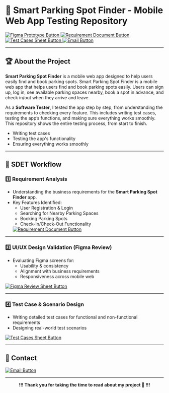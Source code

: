 # 🎯 Smart Parking Spot Finder - Mobile Web App Testing Repository
<!-- 
## 🖼️ Figma Prototype  
<a href="https://www.figma.com/proto/0PnZt0Hvtg2zU8ABjrTlrg/GoPark?t=U3QpWOpIxiwEfmsI-1&scaling=min-zoom&content-scaling=fixed&page-id=0%3A1&node-id=23-3&starting-point-node-id=23%3A3" target="_blank">
  <img src="https://img.shields.io/badge/View-Figma_Design-blue?style=for-the-badge&logo=figma" alt="Figma Prototype Button"> 
</a>
-->
<!-- Requirement Document Button -->
<!-- Figma Prototype Button -->
<a href="YOUR_FIGMA_LINK_HERE" target="_blank">
  <img src="https://img.shields.io/badge/View-Figma_Design-3498db?style=for-the-badge&logo=figma&logoColor=white" alt="Figma Prototype Button">
</a>

<a href="https://github.com/Dudekula-Abbas/Go-Park_SDET/blob/main/Go-Park%20Requirement.docx" target="_blank">
  <img src="https://img.shields.io/badge/View-Requirement_Document-1abc9c?style=for-the-badge&logo=readthedocs&logoColor=white" alt="Requirement Document Button">
</a>

<!-- Test Cases Sheet Button -->
<a href="https://github.com/Dudekula-Abbas/Go-Park_SDET/blob/main/Go-Park%20Test%20Cases.xlsx" target="_blank">
  <img src="https://img.shields.io/badge/View-Test_Cases_Sheet-e67e22?style=for-the-badge&logo=buffer&logoColor=white" alt="Test Cases Sheet Button">
</a>

<!-- Email Button -->
<a href="mailto:your-abbasd3732@gmail.com" target="_blank">
  <img src="https://img.shields.io/badge/Contact-Me-e74c3c?style=for-the-badge&logo=gmail&logoColor=white" alt="Email Button">
</a>



---    


## 🏆 About the Project

**Smart Parking Spot Finder** is a mobile web app designed to help users easily find and book parking spots. Smart Parking Spot Finder is a mobile web app that helps users find and book parking spots easily. Users can sign up, log in, see available parking spaces nearby, book a spot in advance, and check in/out when they arrive and leave.

As a **Software Tester**, I tested the app step by step, from understanding the requirements to checking every feature. This includes writing test cases, testing the app’s functions, and making sure everything works smoothly. This repository shows the entire testing process, from start to finish.

- Writing test cases  
- Testing the app's functionality  
- Ensuring everything works smoothly  
---

## 📌 SDET Workflow

### 1️⃣ Requirement Analysis
- Understanding the business requirements for the **Smart Parking Spot Finder** app.
- Key Features Identified:
  - User Registration & Login  
  - Searching for Nearby Parking Spaces  
  - Booking Parking Spots  
  - Check-In/Check-Out Functionality  
   <a href="https://github.com/Dudekula-Abbas/Go-Park_SDET/blob/main/Go-Park%20Requirement.docx" target="_blank">
  <img src="https://img.shields.io/badge/View-Requirement_Document-green?style=for-the-badge" alt="Requirement Document Button">
</a>


---


### 3️⃣ UI/UX Design Validation (Figma Review)
- Evaluating Figma screens for:  
  - Usability & consistency  
  - Alignment with business requirements  
  - Responsiveness across  mobile web  
<a href="https://www.figma.com/proto/0PnZt0Hvtg2zU8ABjrTlrg/GoPark?t=U3QpWOpIxiwEfmsI-1&scaling=min-zoom&content-scaling=fixed&page-id=0%3A1&node-id=23-3&starting-point-node-id=23%3A3" target="_blank">
  <img src="https://img.shields.io/badge/View-Figma_Review_Sheet-purple?style=for-the-badge" alt="Figma Review Sheet Button">
</a>

---

### 4️⃣ Test Case & Scenario Design
- Writing detailed test cases for functional and non-functional requirements  
- Designing real-world test scenarios  
<a href="https://github.com/Dudekula-Abbas/Go-Park_SDET/blob/main/Go-Park%20Test%20Cases.xlsx" target="_blank">
  <img src="https://img.shields.io/badge/View-Test_Cases_Sheet-orange?style=for-the-badge" alt="Test Cases Sheet Button">
</a>

---

## 📧 Contact  
<a href="mailto:your-abbasd3732@gmail.com" target="_blank">
  <img src="https://img.shields.io/badge/Contact-Me-e74c3c?style=for-the-badge&logo=gmail&logoColor=white" alt="Email Button">
</a>

---

<div align="center">

**!!! Thank you for taking the time to read about my project 🚀 !!!** 
</div>


